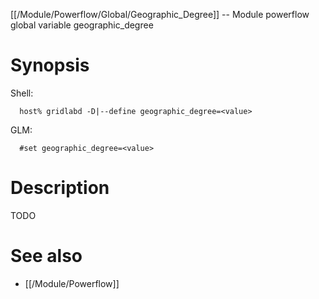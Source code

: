 [[/Module/Powerflow/Global/Geographic_Degree]] -- Module powerflow global variable geographic_degree

# Synopsis
Shell:
~~~
  host% gridlabd -D|--define geographic_degree=<value>
~~~
GLM:
~~~
  #set geographic_degree=<value>
~~~

# Description

TODO

# See also
* [[/Module/Powerflow]]
